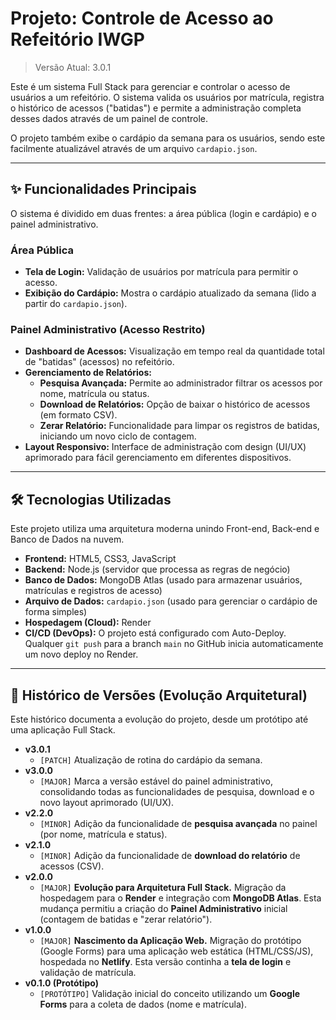 # Projeto: Controle de Acesso ao Refeitório IWGP

> Versão Atual: 3.0.1

Este é um sistema Full Stack para gerenciar e controlar o acesso de usuários a um refeitório. O sistema valida os usuários por matrícula, registra o histórico de acessos ("batidas") e permite a administração completa desses dados através de um painel de controle.

O projeto também exibe o cardápio da semana para os usuários, sendo este facilmente atualizável através de um arquivo `cardapio.json`.

---

## ✨ Funcionalidades Principais

O sistema é dividido em duas frentes: a área pública (login e cardápio) e o painel administrativo.

### Área Pública
* **Tela de Login:** Validação de usuários por matrícula para permitir o acesso.
* **Exibição do Cardápio:** Mostra o cardápio atualizado da semana (lido a partir do `cardapio.json`).

### Painel Administrativo (Acesso Restrito)
* **Dashboard de Acessos:** Visualização em tempo real da quantidade total de "batidas" (acessos) no refeitório.
* **Gerenciamento de Relatórios:**
    * **Pesquisa Avançada:** Permite ao administrador filtrar os acessos por nome, matrícula ou status.
    * **Download de Relatórios:** Opção de baixar o histórico de acessos (em formato CSV).
    * **Zerar Relatório:** Funcionalidade para limpar os registros de batidas, iniciando um novo ciclo de contagem.
* **Layout Responsivo:** Interface de administração com design (UI/UX) aprimorado para fácil gerenciamento em diferentes dispositivos.

---

## 🛠️ Tecnologias Utilizadas

Este projeto utiliza uma arquitetura moderna unindo Front-end, Back-end e Banco de Dados na nuvem.

* **Frontend:** HTML5, CSS3, JavaScript
* **Backend:** Node.js (servidor que processa as regras de negócio)
* **Banco de Dados:** MongoDB Atlas (usado para armazenar usuários, matrículas e registros de acesso)
* **Arquivo de Dados:** `cardapio.json` (usado para gerenciar o cardápio de forma simples)
* **Hospedagem (Cloud):** Render
* **CI/CD (DevOps):** O projeto está configurado com Auto-Deploy. Qualquer `git push` para a branch `main` no GitHub inicia automaticamente um novo deploy no Render.

---

## 🚀 Histórico de Versões (Evolução Arquitetural)

Este histórico documenta a evolução do projeto, desde um protótipo até uma aplicação Full Stack.

* **v3.0.1**
    * `[PATCH]` Atualização de rotina do cardápio da semana.
* **v3.0.0**
    * `[MAJOR]` Marca a versão estável do painel administrativo, consolidando todas as funcionalidades de pesquisa, download e o novo layout aprimorado (UI/UX).
* **v2.2.0**
    * `[MINOR]` Adição da funcionalidade de **pesquisa avançada** no painel (por nome, matrícula e status).
* **v2.1.0**
    * `[MINOR]` Adição da funcionalidade de **download do relatório** de acessos (CSV).
* **v2.0.0**
    * `[MAJOR]` **Evolução para Arquitetura Full Stack.** Migração da hospedagem para o **Render** e integração com **MongoDB Atlas**. Esta mudança permitiu a criação do **Painel Administrativo** inicial (contagem de batidas e "zerar relatório").
* **v1.0.0**
    * `[MAJOR]` **Nascimento da Aplicação Web.** Migração do protótipo (Google Forms) para uma aplicação web estática (HTML/CSS/JS), hospedada no **Netlify**. Esta versão continha a **tela de login** e validação de matrícula.
* **v0.1.0 (Protótipo)**
    * `[PROTÓTIPO]` Validação inicial do conceito utilizando um **Google Forms** para a coleta de dados (nome e matrícula).